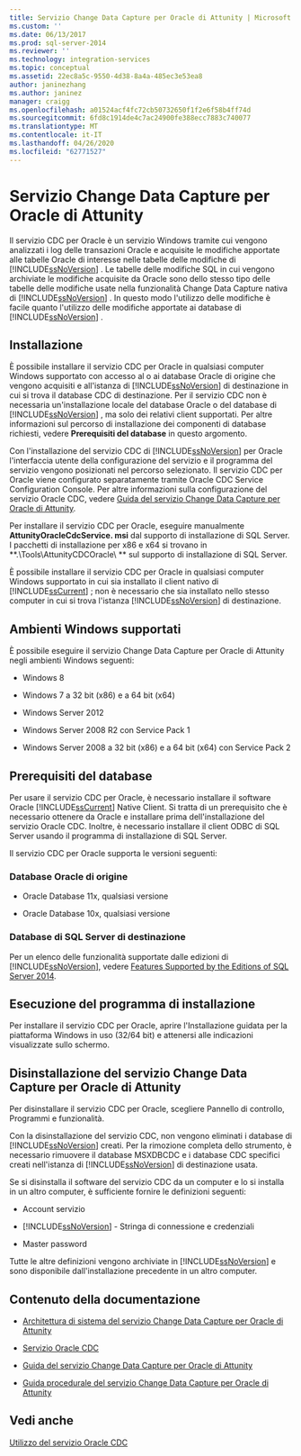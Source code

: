 ```yaml
---
title: Servizio Change Data Capture per Oracle di Attunity | Microsoft Docs
ms.custom: ''
ms.date: 06/13/2017
ms.prod: sql-server-2014
ms.reviewer: ''
ms.technology: integration-services
ms.topic: conceptual
ms.assetid: 22ec8a5c-9550-4d38-8a4a-485ec3e53ea8
author: janinezhang
ms.author: janinez
manager: craigg
ms.openlocfilehash: a01524acf4fc72cb50732650f1f2e6f58b4ff74d
ms.sourcegitcommit: 6fd8c1914de4c7ac24900fe388ecc7883c740077
ms.translationtype: MT
ms.contentlocale: it-IT
ms.lasthandoff: 04/26/2020
ms.locfileid: "62771527"
---
```

# <a name="change-data-capture-service-for-oracle-by-attunity"></a>Servizio Change Data Capture per Oracle di Attunity
  Il servizio CDC per Oracle è un servizio Windows tramite cui vengono analizzati i log delle transazioni Oracle e acquisite le modifiche apportate alle tabelle Oracle di interesse nelle tabelle delle modifiche di [!INCLUDE[ssNoVersion](../../includes/ssnoversion-md.md)] . Le tabelle delle modifiche SQL in cui vengono archiviate le modifiche acquisite da Oracle sono dello stesso tipo delle tabelle delle modifiche usate nella funzionalità Change Data Capture nativa di [!INCLUDE[ssNoVersion](../../includes/ssnoversion-md.md)] . In questo modo l'utilizzo delle modifiche è facile quanto l'utilizzo delle modifiche apportate ai database di [!INCLUDE[ssNoVersion](../../includes/ssnoversion-md.md)] .  
  
## <a name="installation"></a>Installazione  
 È possibile installare il servizio CDC per Oracle in qualsiasi computer Windows supportato con accesso al o ai database Oracle di origine che vengono acquisiti e all'istanza di [!INCLUDE[ssNoVersion](../../includes/ssnoversion-md.md)] di destinazione in cui si trova il database CDC di destinazione. Per il servizio CDC non è necessaria un'installazione locale del database Oracle o del database di [!INCLUDE[ssNoVersion](../../includes/ssnoversion-md.md)] , ma solo dei relativi client supportati. Per altre informazioni sul percorso di installazione dei componenti di database richiesti, vedere **Prerequisiti del database** in questo argomento.  
  
 Con l'installazione del servizio CDC di [!INCLUDE[ssNoVersion](../../includes/ssnoversion-md.md)] per Oracle l'interfaccia utente della configurazione del servizio e il programma del servizio vengono posizionati nel percorso selezionato. Il servizio CDC per Oracle viene configurato separatamente tramite Oracle CDC Service Configuration Console. Per altre informazioni sulla configurazione del servizio Oracle CDC, vedere [Guida del servizio Change Data Capture per Oracle di Attunity](change-data-capture-service-for-oracle-by-attunity-f1-help.md).  
  
 Per installare il servizio CDC per Oracle, eseguire manualmente **AttunityOracleCdcService. msi** dal supporto di installazione di SQL Server. I pacchetti di installazione per x86 e x64 si trovano in **.\Tools\AttunityCDCOracle\\ ** sul supporto di installazione di SQL Server.  
  
 È possibile installare il servizio CDC per Oracle in qualsiasi computer Windows supportato in cui sia installato il client nativo di [!INCLUDE[ssCurrent](../../includes/sscurrent-md.md)] ; non è necessario che sia installato nello stesso computer in cui si trova l'istanza [!INCLUDE[ssNoVersion](../../includes/ssnoversion-md.md)] di destinazione.  
  
## <a name="supported-windows-environments"></a>Ambienti Windows supportati  
 È possibile eseguire il servizio Change Data Capture per Oracle di Attunity negli ambienti Windows seguenti:  
  
-   Windows 8  
  
-   Windows 7 a 32 bit (x86) e a 64 bit (x64)  
  
-   Windows Server 2012  
  
-   Windows Server 2008 R2 con Service Pack 1  
  
-   Windows Server 2008 a 32 bit (x86) e a 64 bit (x64) con Service Pack 2  
  
## <a name="database-prerequisites"></a>Prerequisiti del database  
 Per usare il servizio CDC per Oracle, è necessario installare il software Oracle [!INCLUDE[ssCurrent](../../includes/sscurrent-md.md)] Native Client. Si tratta di un prerequisito che è necessario ottenere da Oracle e installare prima dell'installazione del servizio Oracle CDC. Inoltre, è necessario installare il client ODBC di SQL Server usando il programma di installazione di SQL Server.  
  
 Il servizio CDC per Oracle supporta le versioni seguenti:  
  
### <a name="source-oracle-database"></a>Database Oracle di origine  
  
-   Oracle Database 11x, qualsiasi versione  
  
-   Oracle Database 10x, qualsiasi versione  
  
### <a name="target-sql-server-database"></a>Database di SQL Server di destinazione  
 Per un elenco delle funzionalità supportate dalle edizioni di [!INCLUDE[ssNoVersion](../../includes/ssnoversion-md.md)], vedere [Features Supported by the Editions of SQL Server 2014](../../getting-started/features-supported-by-the-editions-of-sql-server-2014.md).  
  
## <a name="running-the-installation-program"></a>Esecuzione del programma di installazione  
 Per installare il servizio CDC per Oracle, aprire l'Installazione guidata per la piattaforma Windows in uso (32/64 bit) e attenersi alle indicazioni visualizzate sullo schermo.  
  
## <a name="uninstalling-change-data-capture-service-for-oracle-by-attunity"></a>Disinstallazione del servizio Change Data Capture per Oracle di Attunity  
 Per disinstallare il servizio CDC per Oracle, scegliere Pannello di controllo, Programmi e funzionalità.  
  
 Con la disinstallazione del servizio CDC, non vengono eliminati i database di [!INCLUDE[ssNoVersion](../../includes/ssnoversion-md.md)] creati. Per la rimozione completa dello strumento, è necessario rimuovere il database MSXDBCDC e i database CDC specifici creati nell'istanza di [!INCLUDE[ssNoVersion](../../includes/ssnoversion-md.md)] di destinazione usata.  
  
 Se si disinstalla il software del servizio CDC da un computer e lo si installa in un altro computer, è sufficiente fornire le definizioni seguenti:  
  
-   Account servizio  
  
-   [!INCLUDE[ssNoVersion](../../includes/ssnoversion-md.md)] - Stringa di connessione e credenziali  
  
-   Master password  
  
 Tutte le altre definizioni vengono archiviate in [!INCLUDE[ssNoVersion](../../includes/ssnoversion-md.md)] e sono disponibile dall'installazione precedente in un altro computer.  
  
## <a name="in-this-documentation"></a>Contenuto della documentazione  
  
-   [Architettura di sistema del servizio Change Data Capture per Oracle di Attunity](change-data-capture-service-for-oracle-by-attunity-system-architecture.md)  
  
-   [Servizio Oracle CDC](the-oracle-cdc-service.md)  
  
-   [Guida del servizio Change Data Capture per Oracle di Attunity](change-data-capture-service-for-oracle-by-attunity-f1-help.md)  
  
-   [Guida procedurale del servizio Change Data Capture per Oracle di Attunity](change-data-capture-service-for-oracle-by-attunity-how-to-guide.md)  
  
## <a name="see-also"></a>Vedi anche  
 [Utilizzo del servizio Oracle CDC](working-with-the-oracle-cdc-service.md)  
  
  
